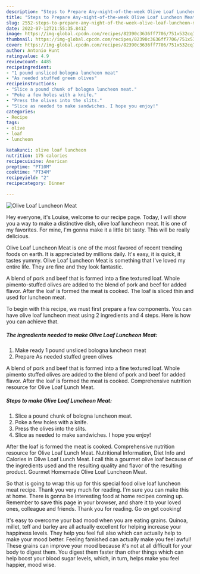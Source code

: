 ```yaml
---
description: "Steps to Prepare Any-night-of-the-week Olive Loaf Luncheon Meat"
title: "Steps to Prepare Any-night-of-the-week Olive Loaf Luncheon Meat"
slug: 2552-steps-to-prepare-any-night-of-the-week-olive-loaf-luncheon-meat
date: 2022-07-12T21:55:35.841Z
image: https://img-global.cpcdn.com/recipes/82390c3636ff7706/751x532cq70/olive-loaf-luncheon-meat-recipe-main-photo.jpg
thumbnail: https://img-global.cpcdn.com/recipes/82390c3636ff7706/751x532cq70/olive-loaf-luncheon-meat-recipe-main-photo.jpg
cover: https://img-global.cpcdn.com/recipes/82390c3636ff7706/751x532cq70/olive-loaf-luncheon-meat-recipe-main-photo.jpg
author: Antonio Hunt
ratingvalue: 4.9
reviewcount: 4485
recipeingredient:
- "1 pound unsliced bologna luncheon meat"
- "As needed stuffed green olives"
recipeinstructions:
- "Slice a pound chunk of bologna luncheon meat."
- "Poke a few holes with a knife."
- "Press the olives into the slits."
- "Slice as needed to make sandwiches. I hope you enjoy!"
categories:
- Recipe
tags:
- olive
- loaf
- luncheon

katakunci: olive loaf luncheon 
nutrition: 175 calories
recipecuisine: American
preptime: "PT10M"
cooktime: "PT34M"
recipeyield: "2"
recipecategory: Dinner

---
```



![Olive Loaf Luncheon Meat](https://img-global.cpcdn.com/recipes/82390c3636ff7706/751x532cq70/olive-loaf-luncheon-meat-recipe-main-photo.jpg)

Hey everyone, it's Louise, welcome to our recipe page. Today, I will show you a way to make a distinctive dish, olive loaf luncheon meat. It is one of my favorites. For mine, I'm gonna make it a little bit tasty. This will be really delicious.

Olive Loaf Luncheon Meat is one of the most favored of recent trending foods on earth. It is appreciated by millions daily. It's easy, it is quick, it tastes yummy. Olive Loaf Luncheon Meat is something that I've loved my entire life. They are fine and they look fantastic.

A blend of pork and beef that is formed into a fine textured loaf. Whole pimento-stuffed olives are added to the blend of pork and beef for added flavor. After the loaf is formed the meat is cooked. The loaf is sliced thin and used for luncheon meat.


To begin with this recipe, we must first prepare a few components. You can have olive loaf luncheon meat using 2 ingredients and 4 steps. Here is how you can achieve that.

<!--inarticleads1-->

##### The ingredients needed to make Olive Loaf Luncheon Meat:

1. Make ready 1 pound unsliced bologna luncheon meat
1. Prepare As needed stuffed green olives


A blend of pork and beef that is formed into a fine textured loaf. Whole pimento stuffed olives are added to the blend of pork and beef for added flavor. After the loaf is formed the meat is cooked. Comprehensive nutrition resource for Olive Loaf Lunch Meat. 

<!--inarticleads2-->

##### Steps to make Olive Loaf Luncheon Meat:

1. Slice a pound chunk of bologna luncheon meat.
1. Poke a few holes with a knife.
1. Press the olives into the slits.
1. Slice as needed to make sandwiches. I hope you enjoy!


After the loaf is formed the meat is cooked. Comprehensive nutrition resource for Olive Loaf Lunch Meat. Nutritional Information, Diet Info and Calories in Olive Loaf Lunch Meat. I call this a gourmet olive loaf because of the ingredients used and the resulting quality and flavor of the resulting product. Gourmet Homemade Olive Loaf Luncheon Meat. 

So that is going to wrap this up for this special food olive loaf luncheon meat recipe. Thank you very much for reading. I'm sure you can make this at home. There is gonna be interesting food at home recipes coming up. Remember to save this page in your browser, and share it to your loved ones, colleague and friends. Thank you for reading. Go on get cooking!

It's easy to overcome your bad mood when you are eating grains. Quinoa, millet, teff and barley are all actually excellent for helping increase your happiness levels. They help you feel full also which can actually help to make your mood better. Feeling famished can actually make you feel awful! These grains can improve your mood because it's not at all difficult for your body to digest them. You digest them faster than other things which can help boost your blood sugar levels, which, in turn, helps make you feel happier, mood wise.
